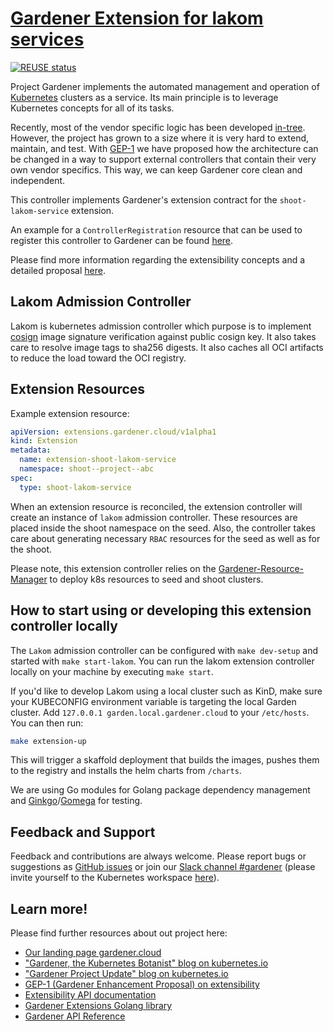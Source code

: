 # [Gardener Extension for lakom services](https://gardener.cloud)

[![REUSE status](https://api.reuse.software/badge/github.com/gardener/gardener-extension-shoot-lakom-service)](https://api.reuse.software/info/github.com/gardener/gardener-extension-shoot-lakom-service)

Project Gardener implements the automated management and operation of [Kubernetes](https://kubernetes.io/) clusters as a service.
Its main principle is to leverage Kubernetes concepts for all of its tasks.

Recently, most of the vendor specific logic has been developed [in-tree](https://github.com/gardener/gardener).
However, the project has grown to a size where it is very hard to extend, maintain, and test.
With [GEP-1](https://github.com/gardener/gardener/blob/master/docs/proposals/01-extensibility.md) we have proposed how the architecture can be changed in a way to support external controllers that contain their very own vendor specifics.
This way, we can keep Gardener core clean and independent.

This controller implements Gardener's extension contract for the `shoot-lakom-service` extension.

An example for a `ControllerRegistration` resource that can be used to register this controller to Gardener can be found [here](example/controller-registration.yaml).

Please find more information regarding the extensibility concepts and a detailed proposal [here](https://github.com/gardener/gardener/blob/master/docs/proposals/01-extensibility.md).

## Lakom Admission Controller

Lakom is kubernetes admission controller which purpose is to implement [cosign](https://github.com/sigstore/cosign) image signature verification against public cosign key. It also takes care to resolve image tags to sha256 digests. It also caches all OCI artifacts to reduce the load toward the OCI registry.

## Extension Resources

Example extension resource:
>
```yaml
apiVersion: extensions.gardener.cloud/v1alpha1
kind: Extension
metadata:
  name: extension-shoot-lakom-service
  namespace: shoot--project--abc
spec:
  type: shoot-lakom-service
```

When an extension resource is reconciled, the extension controller will create an instance of `lakom` admission controller. These resources are placed inside the shoot namespace on the seed. Also, the controller takes care about generating necessary `RBAC` resources for the seed as well as for the shoot.

Please note, this extension controller relies on the [Gardener-Resource-Manager](https://github.com/gardener/gardener/blob/master/docs/concepts/resource-manager.md) to deploy k8s resources to seed and shoot clusters.

## How to start using or developing this extension controller locally

The `Lakom` admission controller can be configured with `make dev-setup` and started with `make start-lakom`.
You can run the lakom extension controller locally on your machine by executing `make start`.

If you'd like to develop Lakom using a local cluster such as KinD, make sure your KUBECONFIG environment variable is targeting the local Garden cluster.
Add ```127.0.0.1 garden.local.gardener.cloud``` to your ```/etc/hosts```. You can then run:

```bash
make extension-up
```

This will trigger a skaffold deployment that builds the images, pushes them to the registry and installs the helm charts from ```/charts```.

We are using Go modules for Golang package dependency management and [Ginkgo](https://github.com/onsi/ginkgo)/[Gomega](https://github.com/onsi/gomega) for testing.

## Feedback and Support

Feedback and contributions are always welcome. Please report bugs or suggestions as [GitHub issues](https://github.com/gardener/gardener-extension-shoot-lakom-service/issues) or join our [Slack channel #gardener](https://kubernetes.slack.com/messages/gardener) (please invite yourself to the Kubernetes workspace [here](http://slack.k8s.io)).

## Learn more!

Please find further resources about out project here:

* [Our landing page gardener.cloud](https://gardener.cloud/)
* ["Gardener, the Kubernetes Botanist" blog on kubernetes.io](https://kubernetes.io/blog/2018/05/17/gardener/)
* ["Gardener Project Update" blog on kubernetes.io](https://kubernetes.io/blog/2019/12/02/gardener-project-update/)
* [GEP-1 (Gardener Enhancement Proposal) on extensibility](https://github.com/gardener/gardener/blob/master/docs/proposals/01-extensibility.md)
* [Extensibility API documentation](https://github.com/gardener/gardener/tree/master/docs/extensions)
* [Gardener Extensions Golang library](https://godoc.org/github.com/gardener/gardener/extensions/pkg)
* [Gardener API Reference](https://gardener.cloud/api-reference/)
